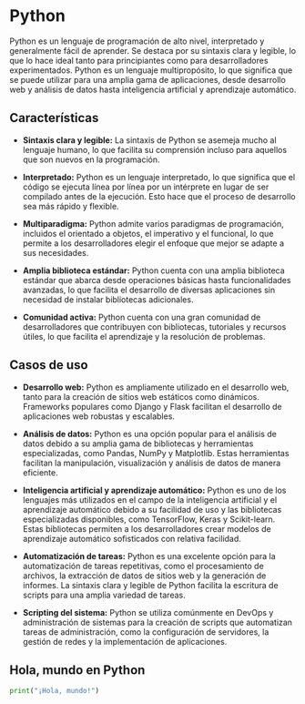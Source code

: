 # Python

Python es un lenguaje de programación de alto nivel, interpretado y generalmente fácil de aprender. Se destaca por su sintaxis clara y legible, lo que lo hace ideal tanto para principiantes como para desarrolladores experimentados. Python es un lenguaje multipropósito, lo que significa que se puede utilizar para una amplia gama de aplicaciones, desde desarrollo web y análisis de datos hasta inteligencia artificial y aprendizaje automático.

## Características

- **Sintaxis clara y legible:** La sintaxis de Python se asemeja mucho al lenguaje humano, lo que facilita su comprensión incluso para aquellos que son nuevos en la programación.
  
- **Interpretado:** Python es un lenguaje interpretado, lo que significa que el código se ejecuta línea por línea por un intérprete en lugar de ser compilado antes de la ejecución. Esto hace que el proceso de desarrollo sea más rápido y flexible.

- **Multiparadigma:** Python admite varios paradigmas de programación, incluidos el orientado a objetos, el imperativo y el funcional, lo que permite a los desarrolladores elegir el enfoque que mejor se adapte a sus necesidades.

- **Amplia biblioteca estándar:** Python cuenta con una amplia biblioteca estándar que abarca desde operaciones básicas hasta funcionalidades avanzadas, lo que facilita el desarrollo de diversas aplicaciones sin necesidad de instalar bibliotecas adicionales.

- **Comunidad activa:** Python cuenta con una gran comunidad de desarrolladores que contribuyen con bibliotecas, tutoriales y recursos útiles, lo que facilita el aprendizaje y la resolución de problemas.

## Casos de uso

- **Desarrollo web:** Python es ampliamente utilizado en el desarrollo web, tanto para la creación de sitios web estáticos como dinámicos. Frameworks populares como Django y Flask facilitan el desarrollo de aplicaciones web robustas y escalables.

- **Análisis de datos:** Python es una opción popular para el análisis de datos debido a su amplia gama de bibliotecas y herramientas especializadas, como Pandas, NumPy y Matplotlib. Estas herramientas facilitan la manipulación, visualización y análisis de datos de manera eficiente.

- **Inteligencia artificial y aprendizaje automático:** Python es uno de los lenguajes más utilizados en el campo de la inteligencia artificial y el aprendizaje automático debido a su facilidad de uso y las bibliotecas especializadas disponibles, como TensorFlow, Keras y Scikit-learn. Estas bibliotecas permiten a los desarrolladores crear modelos de aprendizaje automático sofisticados con relativa facilidad.

- **Automatización de tareas:** Python es una excelente opción para la automatización de tareas repetitivas, como el procesamiento de archivos, la extracción de datos de sitios web y la generación de informes. La sintaxis clara y legible de Python facilita la escritura de scripts para una amplia variedad de tareas.

- **Scripting del sistema:** Python se utiliza comúnmente en DevOps y administración de sistemas para la creación de scripts que automatizan tareas de administración, como la configuración de servidores, la gestión de redes y la implementación de aplicaciones.

## Hola, mundo en Python

```python
print("¡Hola, mundo!")
```